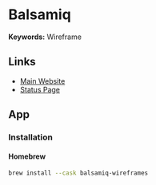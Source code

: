 # Balsamiq

**Keywords:** Wireframe

## Links

- [Main Website](https://balsamiq.com)
- [Status Page](https://status.balsamiq.com)

## App

### Installation

#### Homebrew

```sh
brew install --cask balsamiq-wireframes
```
